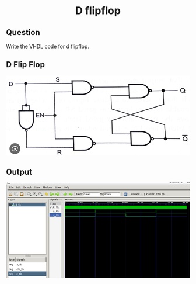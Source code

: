 <div align = 'Center'>
<h1> D flipflop </h1>
</div>

## Question
Write the VHDL code for d flipflop.

## D Flip Flop
<div align = 'center'>
<img src = 'd.png'>
</div>

## Output
![fulladder_tb](/d-flipflop/d-flipflop.png)